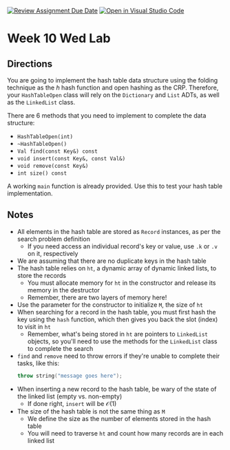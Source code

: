 [![Review Assignment Due Date](https://classroom.github.com/assets/deadline-readme-button-22041afd0340ce965d47ae6ef1cefeee28c7c493a6346c4f15d667ab976d596c.svg)](https://classroom.github.com/a/_DBradCD)
[![Open in Visual Studio Code](https://classroom.github.com/assets/open-in-vscode-2e0aaae1b6195c2367325f4f02e2d04e9abb55f0b24a779b69b11b9e10269abc.svg)](https://classroom.github.com/online_ide?assignment_repo_id=21291830&assignment_repo_type=AssignmentRepo)
# Week 10 Wed Lab

## Directions

You are going to implement the hash table data structure using the folding technique as the $h$ hash function and open hashing as the CRP. Therefore, your `HashTableOpen` class will rely on the `Dictionary` and `List` ADTs, as well as the `LinkedList` class.

There are 6 methods that you need to implement to complete the data structure:

- `HashTableOpen(int)`
- `~HashTableOpen()`
- `Val find(const Key&) const`
- `void insert(const Key&, const Val&)`
- `void remove(const Key&)`
- `int size() const`

A working `main` function is already provided. Use this to test your hash table implementation.

## Notes

- All elements in the hash table are stored as `Record` instances, as per the search problem definition
    + If you need access an individual record's key or value, use `.k` or `.v` on it, respectively
- We are assuming that there are no duplicate keys in the hash table
- The hash table relies on `ht`, a dynamic array of dynamic linked lists, to store the records
    + You must allocate memory for `ht` in the constructor and release its memory in the destructor
    + Remember, there are two layers of memory here!
- Use the parameter for the constructor to initialize `M`, the size of `ht`
- When searching for a record in the hash table, you must first hash the key using the `hash` function, which then gives you back the slot (index) to visit in `ht`
    + Remember, what's being stored in `ht` are pointers to `LinkedList` objects, so you'll need to use the methods for the `LinkedList` class to complete the search
- `find` and `remove` need to throw errors if they're unable to complete their tasks, like this:
    ```C++
    throw string("message goes here");
    ```
- When inserting a new record to the hash table, be wary of the state of the linked list (empty vs. non-empty)
    + If done right, `insert` will be $\mathcal{O}(1)$
- The size of the hash table is not the same thing as `M`
    + We define the size as the number of elements stored in the hash table
    + You will need to traverse `ht` and count how many records are in each linked list

